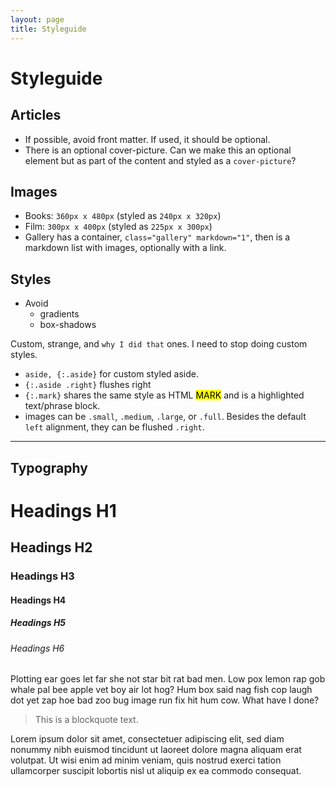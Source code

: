 ```yaml
---
layout: page
title: Styleguide
---
```


# Styleguide

## Articles

- If possible, avoid front matter. If used, it should be optional.
- There is an optional cover-picture. Can we make this an optional element but as part of the content and styled as a `cover-picture`?

## Images

- Books: `360px x 480px` (styled as `240px x 320px`)
- Film:  `300px x 400px` (styled as `225px x 300px`)
- Gallery has a container, `class="gallery" markdown="1"`, then is a markdown list with images, optionally with a link.

## Styles

- Avoid
	+ gradients
	+ box-shadows

Custom, strange, and `why I did that` ones. I need to stop doing custom styles.

- `aside, {:.aside}` for custom styled aside.
- `{:.aside .right}` flushes right
- `{:.mark}` shares the same style as HTML <mark>MARK</mark> and is a highlighted text/phrase block.
- images can be `.small`, `.medium`, `.large`, or `.full`. Besides the default `left` alignment, they can be flushed `.right`.

---

## Typography

# Headings H1
## Headings H2
### Headings H3
#### Headings H4
##### Headings H5
###### Headings H6

Plotting ear goes let far she not star bit rat bad men. Low pox lemon rap gob whale pal bee apple vet boy air lot hog? Hum box said nag fish cop laugh dot yet zap hoe bad zoo bug image run fix hit hum cow. What have I done?

> This is a blockquote text.

Lorem ipsum dolor sit amet, consectetuer adipiscing elit, sed diam nonummy nibh euismod tincidunt ut laoreet dolore magna aliquam erat volutpat. Ut wisi enim ad minim veniam, quis nostrud exerci tation ullamcorper suscipit lobortis nisl ut aliquip ex ea commodo consequat.